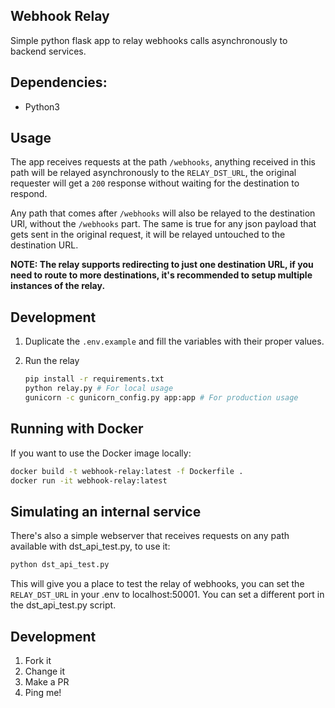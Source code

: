 Webhook Relay
---

Simple python flask app to relay webhooks calls asynchronously to backend services.

## Dependencies:
* Python3

## Usage

The app receives requests at the path `/webhooks`, anything received in this path will be relayed asynchronously to the  `RELAY_DST_URL`, the original requester will get a `200` response without waiting for the destination to respond.

Any path that comes after `/webhooks` will also be relayed to the destination URl, without the `/webhooks` part. The same is true for any json payload that gets sent in the original request, it will be relayed untouched to the destination URL.

**NOTE: The relay supports redirecting to just one destination URL, if you need to route to more destinations, it's recommended to setup multiple instances of the relay.**


## Development

1. Duplicate the `.env.example` and fill the variables with their proper values.

2. Run the relay
    ```bash
    pip install -r requirements.txt
    python relay.py # For local usage
    gunicorn -c gunicorn_config.py app:app # For production usage
    ```

## Running with Docker
If you want to use the Docker image locally:

```bash
docker build -t webhook-relay:latest -f Dockerfile .
docker run -it webhook-relay:latest
```

## Simulating an internal service
There's also a simple webserver that receives requests on any path available with dst_api_test.py, to use it:

```bash
python dst_api_test.py
```

This will give you a place to test the relay of webhooks, you can set the `RELAY_DST_URL` in your .env to localhost:50001. You can set a different port in the dst_api_test.py script.

## Development

1. Fork it
2. Change it
3. Make a PR
4. Ping me!
